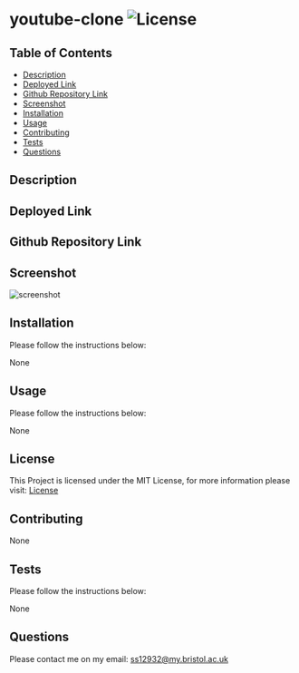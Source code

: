# youtube-clone ![License](https://img.shields.io/static/v1?label=License&message=MIT&color=green)

## Table of Contents

- [Description](#description)
- [Deployed Link](#deployed-link)
- [Github Repository Link](#github-repository-link)
- [Screenshot](#screenshot)
- [Installation](#installation)
- [Usage](#usage)
- [Contributing](#contributing)
- [Tests](#tests)
- [Questions](#questions)

## Description

## Deployed Link

## Github Repository Link

## Screenshot

![screenshot]()

## Installation

Please follow the instructions below:

None

## Usage

Please follow the instructions below:

None

## License

This Project is licensed under the MIT License, for more information please visit: [License](https://choosealicense.com/licenses/mit/)

## Contributing

None

## Tests

Please follow the instructions below:

None

## Questions

Please contact me on my email: ss12932@my.bristol.ac.uk
